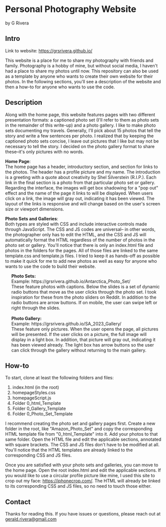 # Personal Photography Website
by G Rivera

## Intro
Link to website: https://grsrivera.github.io/

This website is a place for me to share my photography with friends and family. Photography is a hobby of mine, but without social media, I haven't had a place to share my photos until now. This repository can also be used as a template by anyone who wants to create their own website for their photos. In the following sections, you'll see a description of the website and then a how-to for anyone who wants to use the code.

## Description
Along with the home page, this website features pages with two different presentation formats: a captioned photo set (I'll refer to them as photo sets in the remainder of this write-up) and a photo gallery. I like to make photo sets documenting my travels. Generally, I'll pick about 15 photos that tell the story and write a few sentences per photo. I realized that by keeping the captioned photo sets concise, I leave out pictures that I like but may not be necessary to tell the story. I decided on the photo gallery format to share these–it's only pictures with no words.

**Home Page**:<br>The home page has a header, introductory section, and section for links to the photos. The header has a profile picture and my name. The introduction is a greeting with a quote about creativity by Shel Silverstein (R.I.P.). Each link in the final section is a photo from that particular photo set or gallery. Regarding the interface, the images will get box shadowing for a "pop out" effect and the name of the page it links to will be displayed. When users click on a link, the image will gray out, indicating it has been viewed. The layout of the links is responsive and will change based on the user's screen size or viewport dimensions.


**Photo Sets and Galleries**:<br>Both types are styled with CSS and include interactive controls made through JavaScript. The CSS and JS codes are universal– in other words, the photographer only has to edit the HTML, and the CSS and JS will automatically format the HTML regardless of the number of photos in the photo set or gallery. You'll notice that there is only an index.html file and photos in the folders for the pages. All of those files are linked to the same template.css and template.js files. I tried to keep it as hands-off as possible to make it quick for me to add new photos as well as easy for anyone who wants to use the code to build their website.

<div style="margin-left: 20px;">
<b>Photo Sets:</b><br>
Example: https://grsrivera.github.io/Antarctica_Photo_Set/
<br>These feature photos with captions. Below the slides is a set of dynamic radio buttons that move as the user clicks through the photo set. I took inspiration for these from the photo sliders on Reddit. In addition to the radio buttons are arrow buttons. If on mobile, the user can swipe left or right through the slides.
</div>    
<br>

<div style="margin-left: 20px;">
<b>Photo Gallery:</b><br>
Example: https://grsrivera.github.io/SA_2023_Gallery/ <br>These feature only pictures. When the user opens the page, all pictures will be presented. If the user clicks on a picture, the full image will display in a light box. In addition, that picture will gray out, indicating it has been viewed already. The light box has arrow buttons so the user can click through the gallery without returning to the main gallery.
</div>    

## How-to
To start, clone at least the following folders and files:<br>
1. index.html (in the root)
2. homepageStyles.css
3. homepageScript.js
4. Folder 0_html_Template
5. Folder 0_Gallery_Template
6. Folder 0_Photo_Set_Template

I recommend creating the photo set and gallery pages first. Create a new folder in the root, like "Amazon_Photo_Set" and copy the corresponding HTML template file from "0_html_Template" into it. Add your photos to that same folder. Open the HTML file and edit the applicable sections, annotated with square brackets. The CSS and JS files don't have to be modified at all. You'll notice that the HTML templates are already linked to the corresponding CSS and JS files.

Once you are satisfied with your photo sets and galleries, you can move to the home page. Open the root index.html and edit the applicable sections. If you would like to use a circular profile picture like mine, I used this site to crop out my face: https://iphonecrop.com/. The HTML will already be linked to its corresponding CSS and JS files, so no need to touch those either.

## Contact
Thanks for reading this. If you have issues or questions, please reach out at gerald.rivera@gmail.com
